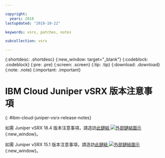 ```yaml
---

copyright:
  years: 2018
lastupdated: "2018-10-22"

keywords: vsrx, patches, notes

subcollection: vsrx

---
```


{:shortdesc: .shortdesc}
{:new_window: target="_blank"}
{:codeblock: .codeblock}
{:pre: .pre}
{:screen: .screen}
{:tip: .tip}
{:download: .download}
{:note: .note}
{:important: .important}

# IBM Cloud Juniper vSRX 版本注意事項
{: #ibm-cloud-juniper-vsrx-release-notes}

如需 Juniper vSRX 18.4 版本注意事項，請造訪[此鏈結 ![外部鏈結圖示](../../icons/launch-glyph.svg "外部鏈結圖示")](https://www.juniper.net/documentation/en_US/vsrx/information-products/topic-collections/release-notes/18.4/index.html){:new_window}。

如需 Juniper vSRX 15.1 版本注意事項，請造訪[此鏈結 ![外部鏈結圖示](../../icons/launch-glyph.svg "外部鏈結圖示")](https://www.juniper.net/documentation/en_US/vsrx/information-products/topic-collections/release-notes/15.1x49/vsrx-release-notes-15.1x49-d120.pdf){:new_window}。
